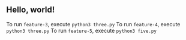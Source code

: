 ## Hello, world!

To run `feature-3`, execute `python3 three.py`
To run `feature-4`, execute `python3 three.py`
To run `feature-5`, execute `python3 five.py`
